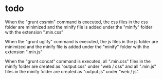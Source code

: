 # todo

When the "grunt cssmin" command is executed, 
  the css files in the css folder are minimized and 
  the minify file is added under 
  the "minify" folder with the extension ".min.css"
  
When the "grunt uglify" command is executed, 
  the js files in the js folder are minimized and 
  the minify file is added under 
  the "minify" folder with the extension ".min.js"
  
When the "grunt concat" command is executed,
  all ".min.css" files in the minify folder are created as "output.css" under "web / css" and 
  all ".min.js" files in the minify folder are created as "output.js" under "web / js".
